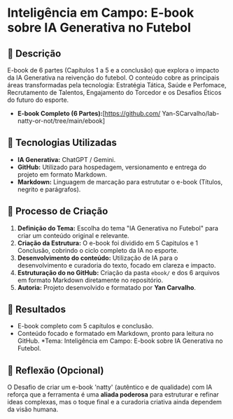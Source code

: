 # Inteligência em Campo: E-book sobre IA Generativa no Futebol

## 📒 Descrição
E-book de 6 partes (Capítulos 1 a 5 e
a conclusão) que explora o impacto da IA
Generativa na reivenção do futebol. O
conteúdo cobre as principais áreas
transformadas pela tecnologia: Estratégia 
Tática, Saúde e Perfomace, Recrutamento
de Talentos, Engajamento do Torcedor e os
Desafios Éticos do futuro do esporte.

* **E-book Completo (6 Partes):**[https://github.com/
Yan-SCarvalho/lab-natty-or-not/tree/main/ebook]


## 🤖 Tecnologias Utilizadas
* **IA Generativa:** ChatGPT / Gemini.
* **GitHub:** Utilizado para hospedagem,
versionamento e entrega do projeto em
formato Markdown.
* **Markdown:** Linguagem de marcação
para estrututar o e-book (Títulos,
negrito e parágrafos).

## 🧐 Processo de Criação
1. **Definição do Tema:** Escolha do tema
"IA Generativa no Futebol" para criar um
conteúdo original e relevante.
2. **Criação da Estrutura:** O e-book foi
dividido em 5 Capitulos e 1 Conclusão,
cobrindo o ciclo completo da IA no
esporte.
3. **Desenvolvimento do conteúdo:**
Utilização de IA para o desenvolvimento e
curadoria do texto, focado em clareza e
impacto.
4. **Estruturação do no GitHub:** Criação da
pasta `ebook/` e dos 6 arquivos em
formato Markdown diretamente no
repositório.
5. **Autoria:** Projeto desenvolvido e
formatado por **Yan Carvalho**.

## 🚀 Resultados
* E-book completo com 5 capítulos
e conclusão.
* Conteúdo focado e formatado em
Markdown, pronto para leitura no GitHub.
*Tema: Inteligência em Campo: E-book
sobre IA Generativa no Futebol.

## 💭 Reflexão (Opcional)
O Desafio de criar um e-book 'natty'
(autêntico e de qualidade) com IA reforça
que a ferramenta é uma **aliada
poderosa** para estruturar e refinar
ideas complexas, mas o toque final e a
curadoria criativa ainda dependem da visão humana.
